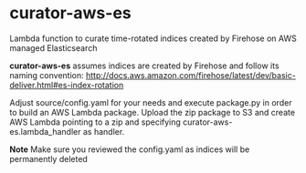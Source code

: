# curator-aws-es
Lambda function to curate time-rotated indices created by Firehose on AWS managed Elasticsearch

**curator-aws-es** assumes indices are created by Firehose and follow its naming convention:
http://docs.aws.amazon.com/firehose/latest/dev/basic-deliver.html#es-index-rotation

Adjust source/config.yaml for your needs and execute package.py in order to build an AWS Lambda package.
Upload the zip package to S3 and create AWS Lambda pointing to a zip and specifying curator-aws-es.lambda_handler as handler.

**Note**
Make sure you reviewed the config.yaml as indices will be permanently deleted

